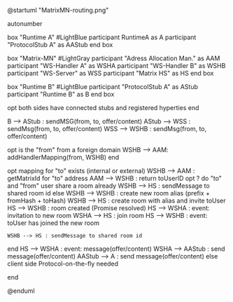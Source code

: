 

@startuml "MatrixMN-routing.png"

autonumber

box "Runtime A" #LightBlue
  participant RuntimeA as A
  participant "ProtocolStub A" as AAStub
end box

box "Matrix-MN" #LightGray
  participant "Adress Allocation Man." as AAM
  participant "WS-Handler A" as WSHA
  participant "WS-Handler B" as WSHB
  participant "WS-Server" as WSS
  participant "Matrix HS" as HS
end box

box "Runtime B" #LightBlue
  participant "ProtocolStub A" as AStub
  participant "Runtime B" as B
end box

opt both sides have connected stubs and registered hyperties
end

B --> AStub : sendMSG(from, to, offer/content)
AStub --> WSS : sendMsg(from, to, offer/content)
WSS --> WSHB : sendMsg(from, to, offer/content)

opt is the "from" from a foreign domain
  WSHB --> AAM: addHandlerMapping(from, WSHB)
end

opt mapping for "to" exists (internal or external)
  WSHB --> AAM : getMatrixId for "to" address
  AAM --> WSHB : return toUserID
  opt ? do "to" and "from" user share a room already
    WSHB --> HS : sendMessage to shared room id
  else
    WSHB --> WSHB : create new room alias (prefix + fromHash + toHash)
    WSHB --> HS : create room with alias and invite toUser
    HS --> WSHB : room created (Promise resolved)
    HS --> WSHA : event: invitation to new room
    WSHA --> HS : join room
    HS --> WSHB : event: toUser has joined the new room

    WSHB --> HS : sendMessage to shared room id
  end
  HS --> WSHA : event: message(offer/content)
  WSHA --> AAStub : send message(offer/content)
  AAStub --> A : send message(offer/content)
else client side Protocol-on-the-fly needed

end  



@enduml
